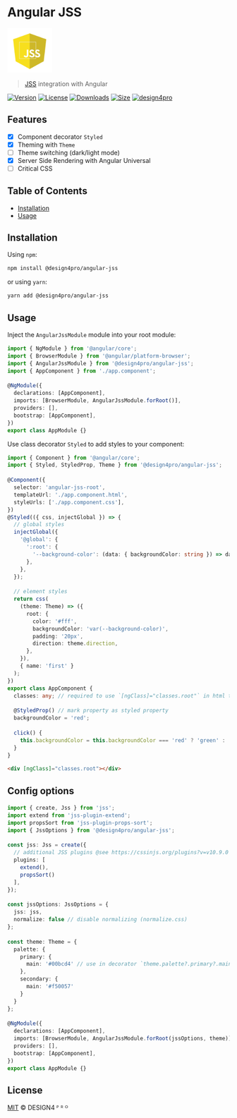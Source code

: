 
# Angular JSS

<img width="20%" height="20%" src="./logo.svg">

> [JSS](https://cssinjs.org/) integration with Angular

[![Version](https://img.shields.io/npm/v/@design4pro/angular-jss.svg?style=flat-square)](https://npmjs.org/package/@design4pro/angular-jss)
[![License](https://img.shields.io/npm/l/@design4pro/angular-jss.svg?style=flat-square)](https://github.com/design4pro/angular-jss/jss/blob/master/LICENSE.md)
[![Downloads](https://img.shields.io/npm/dm/@design4pro/angular-jss.svg?style=flat-square)](https://npmjs.org/package/@design4pro/angular-jss)
[![Size](https://img.shields.io/bundlephobia/minzip/@design4pro/angular-jss.svg?style=flat-square)](https://npmjs.org/package/@design4pro/angular-jss)
[![design4pro](https://img.shields.io/badge/@-design4pro-383636?style=flat-square&labelColor=8f68d4)](https://github.com/design4pro/)

## Features

- [x] Component decorator `Styled`
- [x] Theming with `Theme`
- [ ] Theme switching (dark/light mode)
- [x] Server Side Rendering with Angular Universal
- [ ] Critical CSS

## Table of Contents

- [Installation](#installation)
- [Usage](#usage)

## Installation

Using `npm`:

```sh
npm install @design4pro/angular-jss
```

or using `yarn`:

```sh
yarn add @design4pro/angular-jss
```

## Usage

Inject the `AngularJssModule` module into your root module:

```ts
import { NgModule } from '@angular/core';
import { BrowserModule } from '@angular/platform-browser';
import { AngularJssModule } from '@design4pro/angular-jss';
import { AppComponent } from './app.component';

@NgModule({
  declarations: [AppComponent],
  imports: [BrowserModule, AngularJssModule.forRoot()],
  providers: [],
  bootstrap: [AppComponent],
})
export class AppModule {}
```

Use class decorator `Styled` to add styles to your component:

```ts
import { Component } from '@angular/core';
import { Styled, StyledProp, Theme } from '@design4pro/angular-jss';

@Component({
  selector: 'angular-jss-root',
  templateUrl: './app.component.html',
  styleUrls: ['./app.component.css'],
})
@Styled(({ css, injectGlobal }) => {
  // global styles
  injectGlobal({
    '@global': {
      ':root': {
        '--background-color': (data: { backgroundColor: string }) => data.backgroundColor,
      },
    },
  });

  // element styles
  return css(
    (theme: Theme) => ({
      root: {
        color: '#fff',
        backgroundColor: 'var(--background-color)',
        padding: '20px',
        direction: theme.direction,
      },
    }),
    { name: 'first' }
  );
})
export class AppComponent {
  classes: any; // required to use `[ngClass]="classes.root"` in html template

  @StyledProp() // mark property as styled property
  backgroundColor = 'red';

  click() {
    this.backgroundColor = this.backgroundColor === 'red' ? 'green' : 'red';
  }
}
```

```html
<div [ngClass]="classes.root"></div>
```

## Config options

```ts
import { create, Jss } from 'jss';
import extend from 'jss-plugin-extend';
import propsSort from 'jss-plugin-props-sort';
import { JssOptions } from '@design4pro/angular-jss';

const jss: Jss = create({
  // additional JSS plugins @see https://cssinjs.org/plugins?v=v10.9.0
  plugins: [
    extend(),
    propsSort()
  ],
});

const jssOptions: JssOptions = {
  jss: jss,
  normalize: false // disable normalizing (normalize.css)
};

const theme: Theme = {
  palette: {
    primary: {
      main: '#00bcd4' // use in decorator `theme.palette?.primary?.main`
    },
    secondary: {
      main: '#f50057'
    }
  }
};

@NgModule({
  declarations: [AppComponent],
  imports: [BrowserModule, AngularJssModule.forRoot(jssOptions, theme)],
  providers: [],
  bootstrap: [AppComponent],
})
export class AppModule {}
```

## License

[MIT](https://github.com/design4pro/angular-jss/blob/master/LICENSE.md) © DESIGN4 ᴾ ᴿ ᴼ
